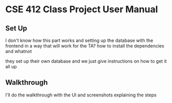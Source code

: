# CSE 412 Class Project User Manual

## Set Up
I don't know how this part works and setting up the database with the frontend in a way that will work for the TA? how to install the dependencies and whatnot

they set up their own database and we just give instructions on how to get it all up

## Walkthrough
I'll do the walkthrough with the UI and screenshots explaining the steps

